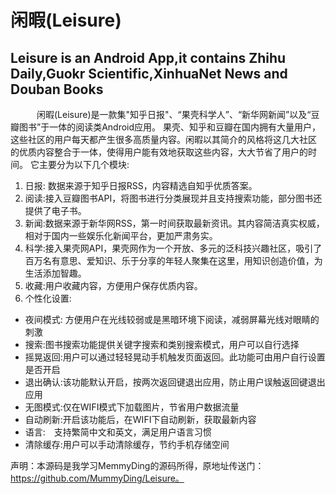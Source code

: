 # 闲暇(Leisure)
Leisure is an Android App,it contains Zhihu Daily,Guokr Scientific,XinhuaNet News and Douban Books
-----------


　　　闲暇(Leisure)是一款集"知乎日报"、“果壳科学人”、“新华网新闻”以及“豆瓣图书”于一体的阅读类Android应用。
果壳、知乎和豆瓣在国内拥有大量用户，这些社区的用户每天都产生很多高质量内容。闲暇以其简介的风格将这几大社区
的优质内容整合于一体，使得用户能有效地获取这些内容，大大节省了用户的时间。
它主要分为以下几个模块:
  1. 日报: 数据来源于知乎日报RSS，内容精选自知乎优质答案。
  2. 阅读:接入豆瓣图书API，将图书进行分类展现并且支持搜索功能，部分图书还提供了电子书。
  3. 新闻:数据来源于新华网RSS，第一时间获取最新资讯。其内容简洁真实权威，相对于国内一些娱乐化新闻平台，更加严肃务实。
  4. 科学:接入果壳网API，果壳网作为一个开放、多元的泛科技兴趣社区，吸引了百万名有意思、爱知识、乐于分享的年轻人聚集在这里，用知识创造价值，为生活添加智趣。
  5. 收藏:用户收藏内容，方便用户保存优质内容。
  6. 个性化设置:
  - 夜间模式: 方便用户在光线较弱或是黑暗环境下阅读，减弱屏幕光线对眼睛的刺激
  - 搜索:图书搜索功能提供关键字搜索和类别搜索模式，用户可以自行选择
  - 摇晃返回:用户可以通过轻轻晃动手机触发页面返回。此功能可由用户自行设置是否开启
  - 退出确认:该功能默认开启，按两次返回键退出应用，防止用户误触返回键退出应用
  - 无图模式:仅在WIFI模式下加载图片，节省用户数据流量
  - 自动刷新:开启该功能后，在WIFI下自动刷新，获取最新内容
  - 语言:　支持繁简中文和英文，满足用户语言习惯
  - 清除缓存:用户可以手动清除缓存，节约手机存储空间

声明：本源码是我学习MemmyDing的源码所得，原地址传送门：https://github.com/MummyDing/Leisure。
